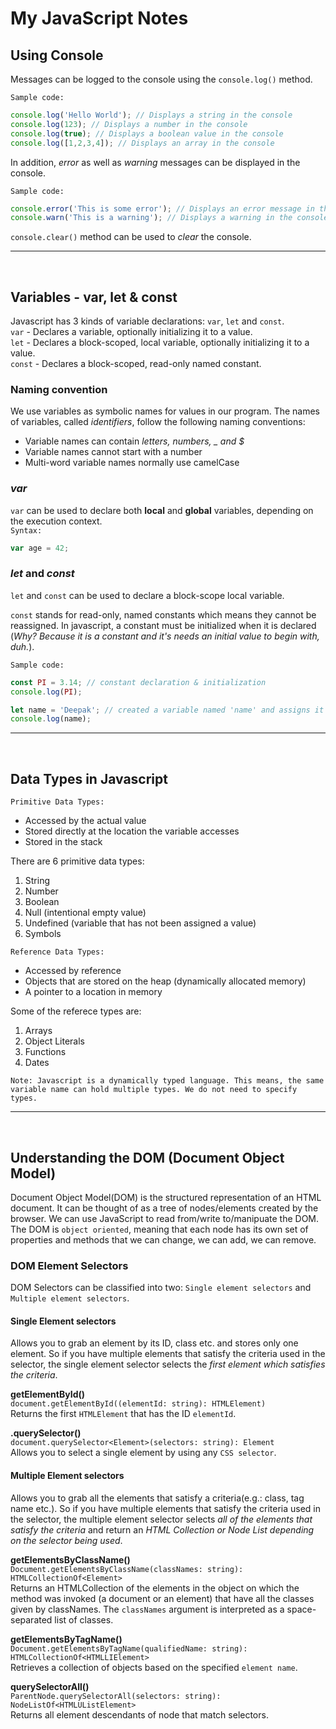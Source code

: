 # My JavaScript Notes

## Using Console
Messages can be logged to the console using the `console.log()` method.

`Sample code:`
```js
console.log('Hello World'); // Displays a string in the console
console.log(123); // Displays a number in the console
console.log(true); // Displays a boolean value in the console
console.log([1,2,3,4]); // Displays an array in the console
```

In addition, *error* as well as *warning* messages can be displayed in the console.

`Sample code:`
```js
console.error('This is some error'); // Displays an error message in the console
console.warn('This is a warning'); // Displays a warning in the console
```

`console.clear()` method can be used to *clear* the console.

---
<br>

## Variables - var, let & const
Javascript has 3 kinds of variable declarations: `var`, `let` and `const`.  
`var` - Declares a variable, optionally initializing it to a value.  
`let` - Declares a block-scoped, local variable, optionally initializing it to a value.  
`const` - Declares a block-scoped, read-only named constant.

### Naming convention
We use variables as symbolic names for values in our program. The names of variables, called *identifiers*, follow the following naming conventions:
- Variable names can contain *letters, numbers, _ and $*
- Variable names cannot start with a number
- Multi-word variable names normally use camelCase

### *var*
`var` can be used to declare both **local** and **global** variables, depending on the execution context.  
`Syntax:`  
```js
var age = 42;
```

### *let* and *const*
`let` and `const` can be used to declare a block-scope local variable.


`const` stands for read-only, named constants which means they cannot be reassigned. In javascript, a constant must be initialized when it is declared (*Why? Because it is a constant and it's needs an initial value to begin with, duh.*).

`Sample code:`
```js
const PI = 3.14; // constant declaration & initialization
console.log(PI);

let name = 'Deepak'; // created a variable named 'name' and assigns it the value 'Deepak'
console.log(name);
```
---
<br>

## Data Types in Javascript
`Primitive Data Types:`
- Accessed by the actual value
- Stored directly at the location the variable accesses
- Stored in the stack

There are 6 primitive data types:
1. String
2. Number
3. Boolean
4. Null (intentional empty value)
5. Undefined (variable that has not been assigned a value)
6. Symbols

`Reference Data Types:`
- Accessed by reference
- Objects that are stored on the heap (dynamically allocated memory)
- A pointer to a location in memory

Some of the referece types are:
1. Arrays
2. Object Literals
3. Functions
4. Dates

`Note: Javascript is a dynamically typed language. This means, the same variable name can hold multiple types. We do not need to specify types.`

---
<br>

## Understanding the DOM (Document Object Model)
Document Object Model(DOM) is the structured representation of an HTML document. It can be thought of as a tree of nodes/elements created by the browser. We can use JavaScript to read from/write to/manipuate the DOM. The DOM is `object oriented`, meaning that each node has its own set of properties and methods that we can change, we can add, we can remove.

### DOM Element Selectors
DOM Selectors can be classified into two: `Single element selectors` and `Multiple element selectors`.

#### Single Element selectors
Allows you to grab an element by its ID, class etc. and stores only one element. So if you have multiple elements that satisfy the criteria used in the selector, the single element selector selects the *first element which satisfies the criteria*.


**getElementById()**  
`document.getElementById((elementId: string): HTMLElement)`  
Returns the first `HTMLElement` that has the ID `elementId`.

**.querySelector()**  
`document.querySelector<Element>(selectors: string): Element`  
Allows you to select a single element by using any `CSS selector`.


#### Multiple Element selectors
Allows you to grab all the elements that satisfy a criteria(e.g.: class, tag name etc.). So if you have multiple elements that satisfy the criteria used in the selector, the multiple element selector selects *all of the elements that satisfy the criteria* and return an *HTML Collection or Node List depending on the selector being used*.

**getElementsByClassName()**  
`Document.getElementsByClassName(classNames: string): HTMLCollectionOf<Element>`  
Returns an HTMLCollection of the elements in the object on which the method was invoked (a document or an element) that have all the classes given by classNames. The `classNames` argument is interpreted as a space-separated list of classes.

**getElementsByTagName()**  
`Document.getElementsByTagName(qualifiedName: string): HTMLCollectionOf<HTMLLIElement>`  
Retrieves a collection of objects based on the specified `element name`.

**querySelectorAll()**  
`ParentNode.querySelectorAll(selectors: string): NodeListOf<HTMLUListElement>`  
Returns all element descendants of node that match selectors.
